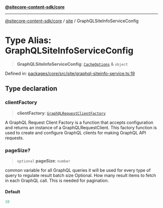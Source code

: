 [**@sitecore-content-sdk/core**](../../README.md)

***

[@sitecore-content-sdk/core](../../README.md) / [site](../README.md) / GraphQLSiteInfoServiceConfig

# Type Alias: GraphQLSiteInfoServiceConfig

> **GraphQLSiteInfoServiceConfig**: [`CacheOptions`](../../index/interfaces/CacheOptions.md) & `object`

Defined in: [packages/core/src/site/graphql-siteinfo-service.ts:19](https://github.com/Sitecore/content-sdk/blob/583ad5957e2a493b98fa21293939a57df8afd235/packages/core/src/site/graphql-siteinfo-service.ts#L19)

## Type declaration

### clientFactory

> **clientFactory**: [`GraphQLRequestClientFactory`](../../index/type-aliases/GraphQLRequestClientFactory.md)

A GraphQL Request Client Factory is a function that accepts configuration and returns an instance of a GraphQLRequestClient.
This factory function is used to create and configure GraphQL clients for making GraphQL API requests.

### pageSize?

> `optional` **pageSize**: `number`

common variable for all GraphQL queries
it will be used for every type of query to regulate result batch size
Optional. How many result items to fetch in each GraphQL call. This is needed for pagination.

#### Default

```ts
10
```
